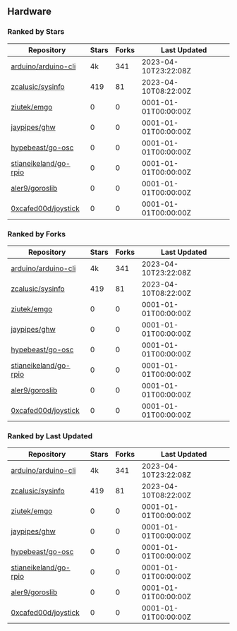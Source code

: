## Hardware

### Ranked by Stars

| Repository | Stars | Forks | Last Updated |
|------------|-------|-------|--------------|
| [arduino/arduino-cli](https://github.com/arduino/arduino-cli) | 4k | 341 | 2023-04-10T23:22:08Z |
| [zcalusic/sysinfo](https://github.com/zcalusic/sysinfo) | 419 | 81 | 2023-04-10T08:22:00Z |
| [ziutek/emgo](https://github.com/ziutek/emgo) | 0 | 0 | 0001-01-01T00:00:00Z |
| [jaypipes/ghw](https://github.com/jaypipes/ghw) | 0 | 0 | 0001-01-01T00:00:00Z |
| [hypebeast/go-osc](https://github.com/hypebeast/go-osc) | 0 | 0 | 0001-01-01T00:00:00Z |
| [stianeikeland/go-rpio](https://github.com/stianeikeland/go-rpio) | 0 | 0 | 0001-01-01T00:00:00Z |
| [aler9/goroslib](https://github.com/aler9/goroslib) | 0 | 0 | 0001-01-01T00:00:00Z |
| [0xcafed00d/joystick](https://github.com/0xcafed00d/joystick) | 0 | 0 | 0001-01-01T00:00:00Z |

### Ranked by Forks

| Repository | Stars | Forks | Last Updated |
|------------|-------|-------|--------------|
| [arduino/arduino-cli](https://github.com/arduino/arduino-cli) | 4k | 341 | 2023-04-10T23:22:08Z |
| [zcalusic/sysinfo](https://github.com/zcalusic/sysinfo) | 419 | 81 | 2023-04-10T08:22:00Z |
| [ziutek/emgo](https://github.com/ziutek/emgo) | 0 | 0 | 0001-01-01T00:00:00Z |
| [jaypipes/ghw](https://github.com/jaypipes/ghw) | 0 | 0 | 0001-01-01T00:00:00Z |
| [hypebeast/go-osc](https://github.com/hypebeast/go-osc) | 0 | 0 | 0001-01-01T00:00:00Z |
| [stianeikeland/go-rpio](https://github.com/stianeikeland/go-rpio) | 0 | 0 | 0001-01-01T00:00:00Z |
| [aler9/goroslib](https://github.com/aler9/goroslib) | 0 | 0 | 0001-01-01T00:00:00Z |
| [0xcafed00d/joystick](https://github.com/0xcafed00d/joystick) | 0 | 0 | 0001-01-01T00:00:00Z |

### Ranked by Last Updated

| Repository | Stars | Forks | Last Updated |
|------------|-------|-------|--------------|
| [arduino/arduino-cli](https://github.com/arduino/arduino-cli) | 4k | 341 | 2023-04-10T23:22:08Z |
| [zcalusic/sysinfo](https://github.com/zcalusic/sysinfo) | 419 | 81 | 2023-04-10T08:22:00Z |
| [ziutek/emgo](https://github.com/ziutek/emgo) | 0 | 0 | 0001-01-01T00:00:00Z |
| [jaypipes/ghw](https://github.com/jaypipes/ghw) | 0 | 0 | 0001-01-01T00:00:00Z |
| [hypebeast/go-osc](https://github.com/hypebeast/go-osc) | 0 | 0 | 0001-01-01T00:00:00Z |
| [stianeikeland/go-rpio](https://github.com/stianeikeland/go-rpio) | 0 | 0 | 0001-01-01T00:00:00Z |
| [aler9/goroslib](https://github.com/aler9/goroslib) | 0 | 0 | 0001-01-01T00:00:00Z |
| [0xcafed00d/joystick](https://github.com/0xcafed00d/joystick) | 0 | 0 | 0001-01-01T00:00:00Z |

